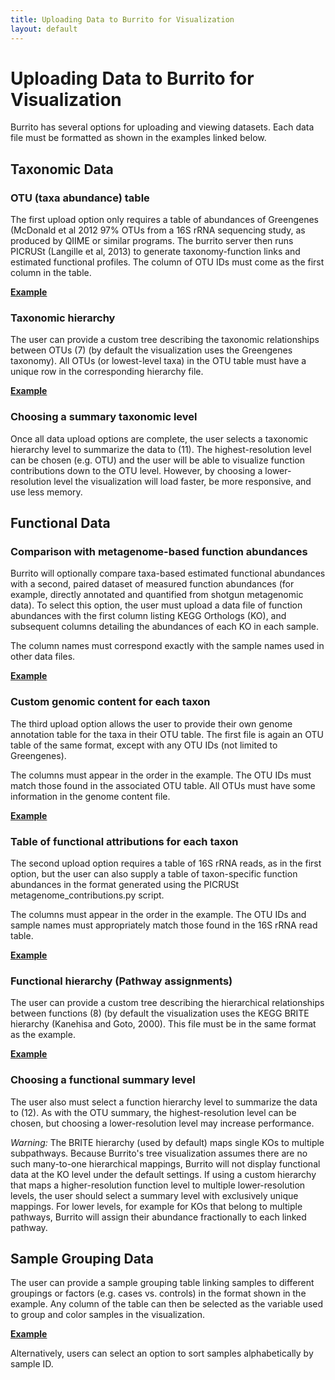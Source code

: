 ```yaml
---
title: Uploading Data to Burrito for Visualization
layout: default
---
```

# Uploading Data to Burrito for Visualization

Burrito has several options for uploading and viewing datasets. Each data file must be formatted as shown in the examples linked below.

<h2 id="taxonomy">Taxonomic Data</h2>

<h3>OTU (taxa abundance) table</h3>

The first upload option only requires a table of abundances of Greengenes (McDonald et al 2012 97% OTUs from a 16S rRNA sequencing study, as produced by QIIME or similar programs. 
The burrito server then runs PICRUSt (Langille et al, 2013) to generate taxonomy-function links and estimated functional profiles. The column of OTU IDs must come as the first column in the table.

<a href="https://elbo-spice.gs.washington.edu/shiny/burrito/Data/examples/example_otus.txt" target="_blank"><strong>Example</strong> </a>

<h3>Taxonomic hierarchy</h3>

The user can provide a custom tree describing the taxonomic relationships between OTUs (7) (by default the visualization uses the Greengenes taxonomy).
All OTUs (or lowest-level taxa) in the OTU table must have a unique row in the corresponding hierarchy file.

<a href="https://elbo-spice.gs.washington.edu/shiny/burrito/Data/examples/example_tax_hierarchy.txt" target="_blank"><strong>Example</strong> </a>

<h3>Choosing a summary taxonomic level</h3>

Once all data upload options are complete, the user selects a taxonomic hierarchy level to summarize the data to (11). 
The highest-resolution level can be chosen (e.g. OTU) and the user will be able to visualize function contributions down to the OTU level. 
However, by choosing a lower-resolution level the visualization will load faster, be more responsive, and use less memory.


<h2 id="function">Functional Data</h2>

<h3>Comparison with metagenome-based function abundances</h3>

Burrito will optionally compare taxa-based estimated functional abundances with a second, paired dataset of measured function abundances (for example, directly annotated and quantified from shotgun metagenomic data). To select this option, the user must upload a data file of function abundances with the first column listing KEGG Orthologs (KO), 
and subsequent columns detailing the abundances of each KO in each sample. 

The column names must correspond exactly with the sample names used in other data files.

<a href="https://elbo-spice.gs.washington.edu/shiny/burrito/Data/examples/example_metagenome.txt" target="_blank"><strong>Example</strong> </a>

<h3>Custom genomic content for each taxon</h3>

The third upload option allows the user to provide their own genome annotation table for the taxa in their OTU table. The first file is again an OTU table of the same format, except with any OTU IDs (not limited to Greengenes). 

The columns must appear in the order in the example. The OTU IDs must match those found in the associated OTU table. All OTUs must have some information in the genome content file.

<a href="https://elbo-spice.gs.washington.edu/shiny/burrito/Data/examples/example_genome_content.txt" target="_blank"><strong>Example</strong> </a>

<h3>Table of functional attributions for each taxon</h3>

The second upload option requires a table of 16S rRNA reads, as in the first option, but the user can also supply a table of taxon-specific function abundances in the format generated using the PICRUSt metagenome_contributions.py script. 

The columns must appear in the order in the example. The OTU IDs and sample names must appropriately match those found in the 16S rRNA read table.

<a href="https://elbo-spice.gs.washington.edu/shiny/burrito/Data/examples/example_contributions.txt" target="_blank"><strong>Example</strong> </a>


<h3>Functional hierarchy (Pathway assignments)</h3>

The user can provide a custom tree describing the hierarchical relationships between functions (8) (by default the visualization uses the KEGG BRITE hierarchy (Kanehisa and Goto, 2000). This file must be in the same format as the example.

<a href="https://elbo-spice.gs.washington.edu/shiny/burrito/Data/examples/example_func_hierarchy.txt" target="_blank"><strong>Example</strong> </a>

<h3>Choosing a functional summary level</h3>

The user also must select a function hierarchy level to summarize the data to (12). As with the OTU summary, the highest-resolution level can be chosen, but choosing a lower-resolution level may increase performance.

*Warning:* The BRITE hierarchy (used by default) maps single KOs to multiple subpathways. Because Burrito's tree visualization assumes there are no such many-to-one hierarchical mappings, Burrito will not display functional data at the KO level under the default settings.
If using a custom hierarchy that maps a higher-resolution function level to multiple lower-resolution levels, the user should select a summary level with exclusively unique mappings. For lower levels, for example for KOs that belong to multiple pathways, Burrito will assign 
their abundance fractionally to each linked pathway.

<h2 id="samples">Sample Grouping Data</h2>

The user can provide a sample grouping table linking samples to different groupings or factors (e.g. cases vs. controls) in the format shown in the example. Any column of the table can then be selected as the variable used to group and color samples in the visualization. 

<a href="https://elbo-spice.gs.washington.edu/shiny/burrito/Data/examples/example_sample_map.txt" target="_blank"><strong>Example</strong> </a>

Alternatively, users can select an option to sort samples alphabetically by sample ID.


